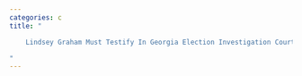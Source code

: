 ```yaml
---
categories: c
title: "

    Lindsey Graham Must Testify In Georgia Election Investigation Court Rules

"
---
```



